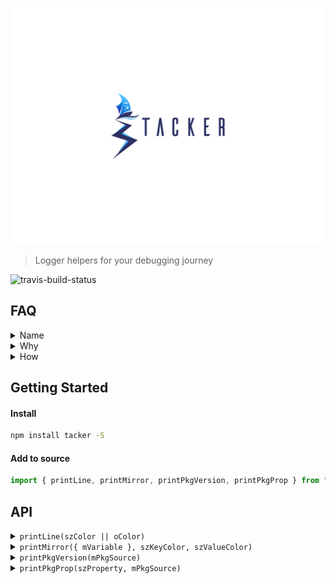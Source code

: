 ![logo](./docs/Tacker.png)

> Logger helpers for your debugging journey

![travis-build-status](https://travis-ci.org/servexyz/tacker.svg?branch=master)

## FAQ

<details><summary>Name</summary>
Portmaneau of "tack" and "logger"

In a sailing context, tack means "change course by turning a boat's head into and through the wind"

</details>

<details><summary>Why</summary>There's reasons to use more sophisticated tooling (stack traces, Chrome dev tools, etc). However, when you're getting up-and-running with a project, it's extremely helpful to be able to log values. The issue is before long, your terminal is contaminated with a slew of logs. Tacker exists to solve this</details>
<details><summary>How</summary>
<ul>
<li> Make logs prettier (current)</li>
<li> Only log things in certain circumstances (future)</li>
</ul>
</details>

## Getting Started

#### Install

```sh
npm install tacker -S
```

#### Add to source

```js
import { printLine, printMirror, printPkgVersion, printPkgProp } from "tacker";
```

## API

<details><summary><code>printLine(szColor || oColor)</code> </summary>

<h4>Where</h4>

<ul>
<li><em>szColor</em> is a string. Color options can be found on <a href="https://www.npmjs.com/package/chalk" >chalk's readme</a> or in source here</li>
<li><em>oColor</em> is an object comprised of properties so you can mnaually configure the line 
<ul>
<li><code>color</code>: the color of the line; default is <b>blue</b></li>
<li><code>character</code>: the character which will make up the line; default is <b>-</b></li>
<li><code>length</code>: represents the number of characters to repeat; default is <b>59</b></li>
<li><code>quantity</code> represents the number of lines to print; default is <b>1</b></li>
</ul>
</li>
</ul>

<h4>Examples</h4>
<ul>
<li> <code>printLine("blue")</code></li>

<h4>Output</h4>
<img src="./docs/blueLine.png" alt="printLine output" />

<hr />
</details>

<details><summary><code>printMirror({ mVariable }, szKeyColor, szValueColor)</code></summary>

This will print the variable's name and the variable's value (regardless of variable type).

<h4>Where</h4>
<ul>
<li><em>mVariable</em> is an object or a variable you would like to print. If it's an object or an array, it will pretty-print using JSON.stringify.</li>
<li><em>szVariableKeyColor</em> is a string of the variable's key.  </li>
<li><em>szVariableValueColor</em> is an object or a variable</li>
</ul>

<h4>Example</h4>
<code>
  const mock = {
    foo: "bar"
  };
  printMirror({mock}, "blue", "grey")
</code>

<h4>Output</h4>
<img src="./docs/printMirror.png" alt="printMirror output"/>

<hr />
</details>

<details><summary><code>printPkgVersion(mPkgSource)</code></summary>
<hr />

This will print the version of the specified package.

<h4>Where</h4>
<ul>
<li><em>mPkgSource</em> allows you to specify which package to read from.

<ul>
<li> <code>undefined</code> </li>
<li> <code>string</code></li>
<li> <code>object</code></li>
</ul>
</li>
</ul>

<h4>Example</h4>
<ul>
<li><code>printPkgVersion()</code></li>
<li><code>printPkgVersion("/path")</code></li>
<li><code>printPkgVersion("/path/package.json")</code></li>
<li><code>printPkgVersion({ name: "tacker", version: "x.y.z", ...})</code></li>
</ul>

<h4>Output</h4>
<img src="./docs/printPkg.png" alt="printPkgVersion"/>

<hr />
</details>

<details><summary><code>printPkgProp(szProperty, mPkgSource)</code></summary>

This will print any property from the specified package. mPkgSource accepted types include:

<h4>Where</h4>
<ul>
<li><em>szProperty</em></li> allows you to specify the package property.
<li><em>mPkgSource</em> allows you to specify which package to read from.

<ul>
<li> <code>undefined</code> </li>
<li> <code>string</code></li>
<li> <code>object</code></li>
</ul>
</li>
</ul>

<h4>Example</h4>
<ul>
<li><code>printPkgProp("version")</code> </li> 
<li><code>printPkgProp("version", "/path")</code></li>
<li><code>printPkgProp("version", "/path/package.json")</code></li>
<li><code>printPkgProp("version", { name: "tacker", version: "x.y.z", ...})</code></li>
</ul>

<h4>Output</h4>
<img src="./docs/printPkg.png" alt="printPkgVersion"/>

<hr />
</details>
